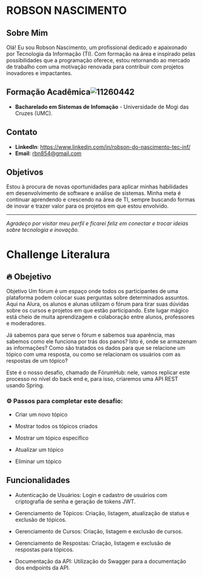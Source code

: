 # ROBSON NASCIMENTO

## Sobre Mim
Olá! Eu sou Robson Nascimento, um profissional dedicado e apaixonado por Tecnologia da Informação (TI). Com formação na área e inspirado pelas possibilidades que a programação oferece, estou retornando ao mercado de trabalho com uma motivação renovada para contribuir com projetos inovadores e impactantes.

## Formação Acadêmica![11260442](https://github.com/user-attachments/assets/4d67c8fc-bf28-4bca-ac6e-433ebc55314e)

- **Bacharelado em Sistemas de Infomação** - Universidade de Mogi das Cruzes (UMC).

## Contato
- **LinkedIn**: https://www.linkedin.com/in/robson-do-nascimento-tec-inf/
- **Email**: rbn854@gmail.com

## Objetivos
Estou à procura de novas oportunidades para aplicar minhas habilidades em desenvolvimento de software e análise de sistemas. Minha meta é continuar aprendendo e crescendo na área de TI, sempre buscando formas de inovar e trazer valor para os projetos em que estou envolvido.

---

_Agradeço por visitar meu perfil e ficarei feliz em conectar e trocar ideias sobre tecnologia e inovação._



# Challenge Literalura

## 🔥 Obejetivo

Objetivo
Um fórum é um espaço onde todos os participantes de uma plataforma podem colocar suas perguntas sobre determinados assuntos. Aqui na Alura, os alunos e alunas utilizam o fórum para tirar suas dúvidas sobre os cursos e projetos em que estão participando. Este lugar mágico está cheio de muita aprendizagem e colaboração entre alunos, professores e moderadores.

Já sabemos para que serve o fórum e sabemos sua aparência, mas sabemos como ele funciona por trás dos panos? Isto é, onde se armazenam as informações? Como são tratados os dados para que se relacione um tópico com uma resposta, ou como se relacionam os usuários com as respostas de um tópico?

Este é o nosso desafio, chamado de FórumHub: nele, vamos replicar este processo no nível do back end e, para isso, criaremos uma API REST usando Spring.

### ⚙️ Passos para completar este desafio:

* Criar um novo tópico

* Mostrar todos os tópicos criados

* Mostrar um tópico específico

* Atualizar um tópico

* Eliminar um tópico

## Funcionalidades

* Autenticação de Usuários: Login e cadastro de usuários com criptografia de senha e geração de tokens JWT.

* Gerenciamento de Tópicos: Criação, listagem, atualização de status e exclusão de tópicos.

* Gerenciamento de Cursos: Criação, listagem e exclusão de cursos.

* Gerenciamento de Respostas: Criação, listagem e exclusão de respostas para tópicos.

* Documentação da API: Utilização do Swagger para a documentação dos endpoints da API.
